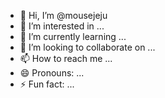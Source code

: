 - 👋 Hi, I’m @mousejeju
- 👀 I’m interested in ...
- 🌱 I’m currently learning ...
- 💞️ I’m looking to collaborate on ...
- 📫 How to reach me ...
- 😄 Pronouns: ...
- ⚡ Fun fact: ...

<!---
mousejeju/mousejeju is a ✨ special ✨ repository because its `README.md` (this file) appears on your GitHub profile.
You can click the Preview link to take a look at your changes.
--->

